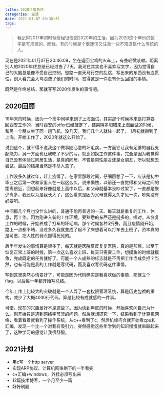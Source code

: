 ```yaml
---
title: 2020年度总结
categories: 生活
date: 2021-01-07 20:38:51
tags:
---
```


> 我记得2017年的时候曾经很憧憬2020年的生活，因为2020这个年份的数字是有规律的，而我，有的时候是个很迷信又注重一些不知道是什么传统的人。


现在是2021年01月07日20:46:09，坐在返回宝鸡的火车上，有些轻微咳嗽。距离别人的2020年终总结已经过去了7天，我现在其实也不喜欢写文字，因为觉得自己的大脑总是像不受自己控制，思路一直天马行空的乱跳，写出来的东西没有连贯性，别人看完会大骂浪费了他们的时间，觉得这是一件没有什么回报的事情。

既然是年终总结，那就写写2020年发生的事情吧。
## 2020回顾
19年末的时候，因为一个高中同学来到了上海面试，其实那个时候本来是打算要回西安工作的，当时西安的offer已经敲定了，结果阴差阳错来上海面试的时候，和另一个朋友坐了同一趟飞机，没几天，我们几个人就住一起了， 1月初就搬到了上海，开始工作了，2020年就这么开始了。

说到这个，就不得不说我这个做事随心意的坏毛病，一方面它让我有足够的自我支配能力，另一方面也让我吃了不少的亏。就比如换工作这件事，完全是因为我觉得自己没有体验过同居生活，是真的同居，不管是男性朋友还是女朋友，所以就想去尝试，最后的结果当然是不尽人意了。

工作没多久就过年，赶上疫情了。在家里那段时间，仔细回想了一下，应该是初中毕业之后第一次和家里人在一起这么久，说来惭愧，以前还一直觉得和父母之间的距离很近，回想起来好像就是上高中以后，和父母就基本没吵过架了，一直都是聚少离多，我还以为是我长大了，这么看来是因为父母觉得太久才见一次，吵架没有必要吧。

中间那几个月也没什么讲的，普通不能再普通的一天。每天就是重复的工作，休息，再工作。因为刚进入新的工作环境，要熟悉的东西还是挺多的，噢对，从恢复工作的时候，开始养成了打车的坏毛病，那个时候各种5折券，而且疫情刚开始，路上一点都不堵，没过多久我就变成了起不了床想着可以打车去上班了，资本真的是可恶，把人性的弱点抓得死死的。

后半年发生的事情算是很多了，每天就是医院反反复复医院，真的是煎熬。以至于恢复正常上班的时候，第一次这么喜欢上班，每天只需要工作，想摸鱼的时候就摸鱼，完成既定的任务就好了。可能一个人成熟的标志就是不再把工作当成负担？当然，也有可能是我的工作就是写代码，而我喜欢写代码这件事情。

写到这里突然心情变好了，可能是因为代码确实是我喜欢做的事情，那就立个flag，以后每一年都开始写总结。

今年工作上比较大的突破就是一个人弄了一套权限管理系统，算是历史包袱的重构，减少了大概4000行代码，算是比较有成就感的一件事。

可惜，现在的兴趣爱好不是这些了。因为快到年底的时候，开始喜欢问自己为什么。刚开始只是遇到网络字节流的问题，然后就想研究一下，结果看到了计算机网络，看着看着就看到了操作系统，从c++看到了c，然后机缘巧合就开始看cpu和汇编，发现一个比一个对我有吸引力。突然感觉这些年学到的知识慢慢就串联起来了，这种学习的感觉让我很舒服。

## 2021计划
- 用c写一个http server
- 实现ARP协议、计算机网络剩下的一半看完
- c+汇编+windows，外挂必须写出来
- 12篇技术博客，一个月至少一篇
- 好好刷题

